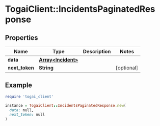 # TogaiClient::IncidentsPaginatedResponse

## Properties

| Name | Type | Description | Notes |
| ---- | ---- | ----------- | ----- |
| **data** | [**Array&lt;Incident&gt;**](Incident.md) |  |  |
| **next_token** | **String** |  | [optional] |

## Example

```ruby
require 'togai_client'

instance = TogaiClient::IncidentsPaginatedResponse.new(
  data: null,
  next_token: null
)
```

